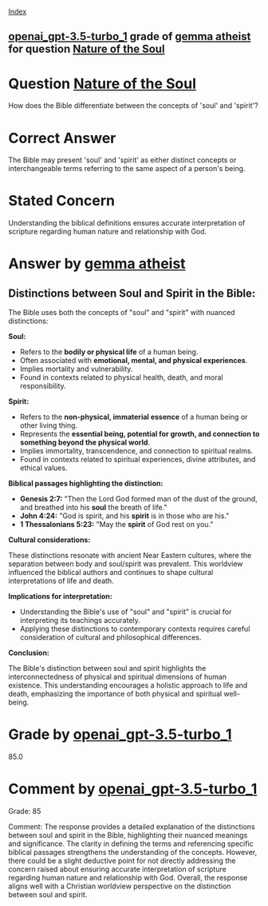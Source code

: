
[Index](../../../../index.md)
## [openai_gpt-3.5-turbo_1](../../../grading_models/openai_gpt-3.5-turbo_1.md) grade of [gemma atheist](../../../answering_models/gemma_atheist.md) for question [Nature of the Soul](../../../questions/Nature_of_the_Soul.md)

# Question [Nature of the Soul](../../../questions/Nature_of_the_Soul.md)
How does the Bible differentiate between the concepts of 'soul' and 'spirit'?

# Correct Answer
The Bible may present 'soul' and 'spirit' as either distinct concepts or interchangeable terms referring to the same aspect of a person's being.

# Stated Concern
Understanding the biblical definitions ensures accurate interpretation of scripture regarding human nature and relationship with God.

# Answer by [gemma atheist](../../../answering_models/gemma_atheist.md)
## Distinctions between Soul and Spirit in the Bible:

The Bible uses both the concepts of "soul" and "spirit" with nuanced distinctions:

**Soul:**

* Refers to the **bodily or physical life** of a human being.
* Often associated with **emotional, mental, and physical experiences**.
* Implies mortality and vulnerability.
* Found in contexts related to physical health, death, and moral responsibility.

**Spirit:**

* Refers to the **non-physical, immaterial essence** of a human being or other living thing.
* Represents the **essential being, potential for growth, and connection to something beyond the physical world**.
* Implies immortality, transcendence, and connection to spiritual realms.
* Found in contexts related to spiritual experiences, divine attributes, and ethical values.

**Biblical passages highlighting the distinction:**

* **Genesis 2:7:** "Then the Lord God formed man of the dust of the ground, and breathed into his **soul** the breath of life."
* **John 4:24:** "God is spirit, and his **spirit** is in those who are his."
* **1 Thessalonians 5:23:** "May the **spirit** of God rest on you."

**Cultural considerations:**

These distinctions resonate with ancient Near Eastern cultures, where the separation between body and soul/spirit was prevalent. This worldview influenced the biblical authors and continues to shape cultural interpretations of life and death.

**Implications for interpretation:**

* Understanding the Bible's use of "soul" and "spirit" is crucial for interpreting its teachings accurately.
* Applying these distinctions to contemporary contexts requires careful consideration of cultural and philosophical differences.

**Conclusion:**

The Bible's distinction between soul and spirit highlights the interconnectedness of physical and spiritual dimensions of human existence. This understanding encourages a holistic approach to life and death, emphasizing the importance of both physical and spiritual well-being.

# Grade by [openai_gpt-3.5-turbo_1](../../../grading_models/openai_gpt-3.5-turbo_1.md)
85.0

# Comment by [openai_gpt-3.5-turbo_1](../../../grading_models/openai_gpt-3.5-turbo_1.md)
Grade: 85

Comment: The response provides a detailed explanation of the distinctions between soul and spirit in the Bible, highlighting their nuanced meanings and significance. The clarity in defining the terms and referencing specific biblical passages strengthens the understanding of the concepts. However, there could be a slight deductive point for not directly addressing the concern raised about ensuring accurate interpretation of scripture regarding human nature and relationship with God. Overall, the response aligns well with a Christian worldview perspective on the distinction between soul and spirit.
